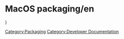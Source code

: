 # MacOS packaging/en
 }



[Category:Packaging](Category:Packaging.md) [Category:Developer Documentation](Category:Developer_Documentation.md)
